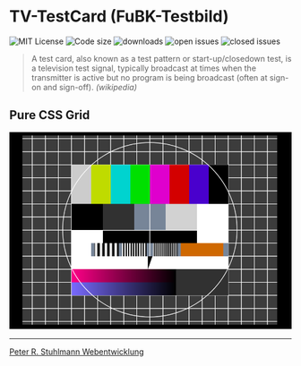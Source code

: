 # TV-TestCard (FuBK-Testbild)

![MIT License](https://img.shields.io/github/license/peter-stuhlmann/TV-TestCard-FuBK-Testbild.svg) ![Code size](https://img.shields.io/github/languages/code-size/peter-stuhlmann/TV-TestCard-FuBK-Testbild.svg) ![downloads](https://img.shields.io/github/downloads/peter-stuhlmann/TV-TestCard-FuBK-Testbild/total.svg) ![open issues](https://img.shields.io/github/issues/peter-stuhlmann/TV-TestCard-FuBK-Testbild.svg) ![closed issues](https://img.shields.io/github/issues-closed/peter-stuhlmann/TV-TestCard-FuBK-Testbild.svg)

> A test card, also known as a test pattern or start-up/closedown test, is a television test signal, typically broadcast at times when the transmitter is active but no program is being broadcast (often at sign-on and sign-off). _(wikipedia)_

## Pure CSS Grid

![Screenshot: TV TestCard](assets/images/tv-testcard.png "TV testCard")

---

[Peter R. Stuhlmann Webentwicklung](https://peter-stuhlmann-webentwicklung.de)

